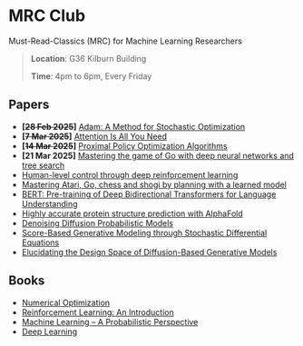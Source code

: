 # MRC Club
Must-Read-Classics (MRC) for Machine Learning Researchers

> **Location**: G36 Kilburn Building
> 
> **Time**: 4pm to 6pm, Every Friday

## Papers
* **[~~28 Feb 2025~~]** [Adam: A Method for Stochastic Optimization](https://arxiv.org/abs/1412.6980)
* **[~~7 Mar 2025~~]** [Attention Is All You Need](https://arxiv.org/abs/1706.03762)
* **[~~14 Mar 2025~~]** [Proximal Policy Optimization Algorithms](https://arxiv.org/abs/1707.06347)
* **[21 Mar 2025]** [Mastering the game of Go with deep neural networks and tree search](https://www.nature.com/articles/nature16961)
* [Human-level control through deep reinforcement learning](https://www.nature.com/articles/nature14236)
* [Mastering Atari, Go, chess and shogi by planning with a learned model](https://www.nature.com/articles/s41586-020-03051-4)
* [BERT: Pre-training of Deep Bidirectional Transformers for Language Understanding](https://arxiv.org/abs/1810.04805)
* [Highly accurate protein structure prediction with AlphaFold](https://www.nature.com/articles/s41586-021-03819-2)
* [Denoising Diffusion Probabilistic Models](https://proceedings.neurips.cc/paper_files/paper/2020/file/4c5bcfec8584af0d967f1ab10179ca4b-Paper.pdf)
* [Score-Based Generative Modeling through Stochastic Differential Equations](https://arxiv.org/abs/2011.13456)
* [Elucidating the Design Space of Diffusion-Based Generative Models](https://arxiv.org/abs/2206.00364)

## Books
* [Numerical Optimization](https://www.math.uci.edu/~qnie/Publications/NumericalOptimization.pdf)
* [Reinforcement Learning: An Introduction](https://web.stanford.edu/class/psych209/Readings/SuttonBartoIPRLBook2ndEd.pdf)
* [Machine Learning – A Probabilistic Perspective](https://github.com/kerasking/book-1/blob/master/ML%20Machine%20Learning-A%20Probabilistic%20Perspective.pdf)
* [Deep Learning](https://www.deeplearningbook.org/)
